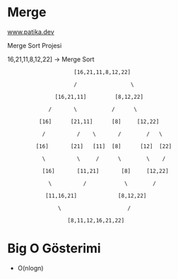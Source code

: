 # Merge

www.patika.dev

Merge Sort Projesi

16,21,11,8,12,22] -> Merge Sort


                         [16,21,11,8,12,22]

                         /                 \

                   [16,21,11]         [8,12,22]

                 /       \           /      \

              [16]      [21,11]      [8]     [12,22]

               /          /    \       /        /   \

             [16]       [21]   [11]  [8]      [12]  [22]

               \          \     /      \        \    /

               [16]       [11,21]       [8]     [12,22]

                 \          /            \        /

                [11,16,21]             [8,12,22]

                    \                     /

                       [8,11,12,16,21,22]
                    

# Big O Gösterimi
 * O(nlogn)

